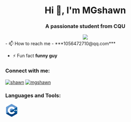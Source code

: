 <h1 align="center">Hi 👋, I'm MGshawn</h1>
<h3 align="center">A passionate student from CQU</h3>
<div align="center">
  <img  src="https://github-readme-stats.vercel.app/api?username=MagicShawn&show_icons=true&theme=radical&hide=contribs,prs" />
</div>
- 📫 How to reach me 
- ***1056472710@qq.com***

- ⚡ Fun fact **funny guy**

<h3 align="left">Connect with me:</h3>
<p align="left">
<a href="https://instagram.com/shawn" target="blank"><img align="center" src="https://raw.githubusercontent.com/rahuldkjain/github-profile-readme-generator/master/src/images/icons/Social/instagram.svg" alt="shawn" height="30" width="40" /></a>
<a href="https://www.leetcode.com/mgshawn" target="blank"><img align="center" src="https://raw.githubusercontent.com/rahuldkjain/github-profile-readme-generator/master/src/images/icons/Social/leet-code.svg" alt="mgshawn" height="30" width="40" /></a>
</p>

<h3 align="left">Languages and Tools:</h3>
<p align="left"> <a href="https://www.w3schools.com/cpp/" target="_blank" rel="noreferrer"> <img src="https://raw.githubusercontent.com/devicons/devicon/master/icons/cplusplus/cplusplus-original.svg" alt="cplusplus" width="40" height="40"/> </a> </p>

